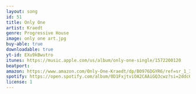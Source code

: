 ```yaml
---
layout: song
id: 51
title: Only One
artist: Kraedt
genre: Progressive House
image: only one art.jpg
buy-able: true
downloadable: true
yt-id: EXu9kBwutro
itunes: https://music.apple.com/us/album/only-one-single/1572200120
beatport: 
amazon: https://www.amazon.com/Only-One-Kraedt/dp/B0976DGYR6/ref=sr_1_3?dchild=1
spotify: https://open.spotify.com/album/0D1FxjtviOA2CAAiGQ3cwz?si=2ddc61a9719048d2
license: 1
---
```

